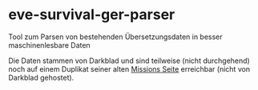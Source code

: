 # eve-survival-ger-parser

Tool zum Parsen von bestehenden Übersetzungsdaten in besser maschinenlesbare Daten

Die Daten stammen von Darkblad und sind teilweise (nicht durchgehend) noch auf einem Duplikat seiner alten [Missions Seite](http://schildwall.phbv3.de/missionen.html) erreichbar (nicht von Darkblad gehostet).
